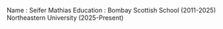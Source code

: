 Name : Seifer Mathias 
Education : Bombay Scottish School  (2011-2025)
            Northeastern University (2025-Present)
